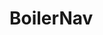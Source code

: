 # BoilerNav

<!-- 
**Want to run the application with one command?**
(1) navigate to /BoilerNav directory
(2) npm install concurrently
(3) Add/Append this to your /BoilerNav/package.json
    --
    {
        "name": "your-project",
        "version": "1.0.0",
        "scripts": {
            "dev": "concurrently -n \"BACKEND,FRONTEND\" -c \"bgBlue.bold,bgGreen.bold\" \"npm run dev-server\" \"npm run dev-client\"",
            "dev-server": "cd backend && npm run dev",
            "dev-client": "cd frontend && npm run dev"
        },
        "devDependencies": {
            "concurrently": "^6.0.0"
        }
    }
    --
BENEFITS: Will speed up testing & iteration.
 -->